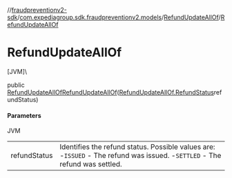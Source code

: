 //[fraudpreventionv2-sdk](../../../index.md)/[com.expediagroup.sdk.fraudpreventionv2.models](../index.md)/[RefundUpdateAllOf](index.md)/[RefundUpdateAllOf](-refund-update-all-of.md)

# RefundUpdateAllOf

[JVM]\

public [RefundUpdateAllOf](index.md)[RefundUpdateAllOf](-refund-update-all-of.md)([RefundUpdateAllOf.RefundStatus](-refund-status/index.md)refundStatus)

#### Parameters

JVM

| | |
|---|---|
| refundStatus | Identifies the refund status. Possible values are: -`ISSUED` - The refund was issued. -`SETTLED` - The refund was settled. |
